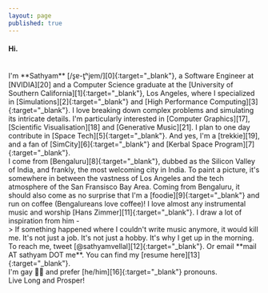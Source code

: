 ```yaml
---
layout: page
published: true
---
```


#### Hi.

<br/>
I'm **Sathyam** [/s̥ɐ-t̥ʰjɐm/][0]{:target="_blank"}, a Software Engineer at [NVIDIA][20] and a Computer Science graduate at the [University of Southern California][1]{:target="_blank"}, Los Angeles, where I specialized in [Simulations][2]{:target="_blank"} and [High Performance Computing][3]{:target="_blank"}. I love breaking down complex problems and simulating its intricate details. I'm particularly interested in [Computer Graphics][17], [Scientific Visualisation][18] and [Generative Music][21]. I plan to one day contribute in [Space Tech][5]{:target="_blank"}. And yes, I'm a [trekkie][19], and a fan of [SimCity][6]{:target="_blank"} and [Kerbal Space Program][7]{:target="_blank"}.

<br/>
I come from [Bengaluru][8]{:target="_blank"}, dubbed as the Silicon Valley of India, and frankly, the most welcoming city in India. To paint a picture, it's somewhere in between the vastness of Los Angeles and the tech atmosphere of the San Fransisco Bay Area. Coming from Bengaluru, it should also come as no surprise that I'm a [foodie][9]{:target="_blank"} and run on coffee (Bengalureans love coffee)! I love almost any instrumental music and worship [Hans Zimmer][11]{:target="_blank"}. I draw a lot of inspiration from him -

<br/>
> If something happened where I couldn't write music anymore, it would kill me. It's not just a job. It's not just a hobby. It's why I get up in the morning.

<br/>
To reach me, tweet [@sathyamvellal][12]{:target="_blank"}. Or email **mail AT sathyam DOT me**. You can find my [resume here][13]{:target="_blank"}.

<br/>
I'm gay 🏳️‍🌈 and prefer [he/him][16]{:target="_blank"} pronouns.

<br/>
Live Long and Prosper! <i class="fal fa-hand-spock"></i>

[0]: https://en.wikipedia.org/wiki/International_Phonetic_Alphabet
[1]: http://www.usc.edu/
[2]: https://en.wikipedia.org/wiki/Simulation
[3]: https://en.wikipedia.org/wiki/Supercomputer
[4]: https://github.com/sathyamvellal
[5]: https://en.wikipedia.org/wiki/Outline_of_space_technology
[6]: http://www.simcity.com/
[7]: https://kerbalspaceprogram.com/
[8]: https://en.wikipedia.org/wiki/Bangalore
[9]: https://en.wikipedia.org/wiki/Culture_of_Bangalore#Cuisine
[10]: https://en.wikipedia.org/wiki/Coffee
[11]: https://en.wikipedia.org/wiki/Hans_Zimmer
[12]: https://twitter.com/sathyamvellal
[13]: /resume
[14]: /resume-long
[15]: https://en.wikipedia.org/wiki/Agent-based_model
[16]: http://my.pronoun.is/he
[17]: https://en.wikipedia.org/wiki/Computer_graphics
[18]: https://en.wikipedia.org/wiki/Scientific_visualization
[19]: https://en.wikipedia.org/wiki/Trekkie
[20]: https://en.wikipedia.org/wiki/NVIDIA
[21]: https://en.wikipedia.org/wiki/Generative_music
